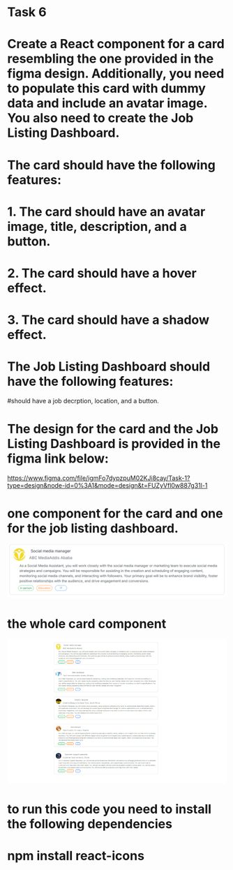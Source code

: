 # Task 6

# Create a React component for a card resembling the one provided in the figma design. Additionally, you need to populate this card with dummy data and include an avatar image. You also need to create the Job Listing Dashboard.

# The card should have the following features:

# 1. The card should have an avatar image, title, description, and a button.    
# 2. The card should have a hover effect.
# 3. The card should have a shadow effect.

# The Job Listing Dashboard should have the following features:
#should have a job decrption, location, and a button.

# The design for the card and the Job Listing Dashboard is provided in the figma link below:
https://www.figma.com/file/igmFo7dypzpuM02KJi8cay/Task-1?type=design&node-id=0%3A1&mode=design&t=FUZyVfl0w887g31l-1


# one component for the card and one for the job listing dashboard.
![alt text](image.png)

# the whole card component 
![alt text](image-1.png)

# to run this code you need to install the following dependencies
# npm install react-icons
# 


